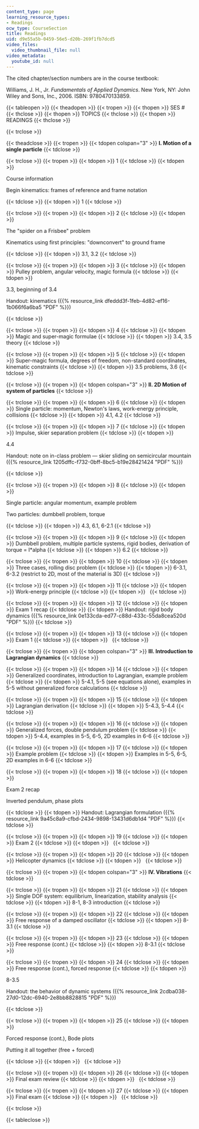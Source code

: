 ```yaml
---
content_type: page
learning_resource_types:
- Readings
ocw_type: CourseSection
title: Readings
uid: d9e55a5b-0459-56e5-d20b-269f1fb7dcd5
video_files:
  video_thumbnail_file: null
video_metadata:
  youtube_id: null
---
```


The cited chapter/section numbers are in the course textbook:

Williams, J. H., Jr. _Fundamentals of Applied Dynamics_. New York, NY: John Wiley and Sons, Inc., 2006. ISBN: 9780470133859.

{{< tableopen >}}
{{< theadopen >}}
{{< tropen >}}
{{< thopen >}}
SES #
{{< thclose >}}
{{< thopen >}}
TOPICS
{{< thclose >}}
{{< thopen >}}
READINGS
{{< thclose >}}

{{< trclose >}}

{{< theadclose >}}
{{< tropen >}}
{{< tdopen colspan="3" >}}
**I. Motion of a single particle**
{{< tdclose >}}

{{< trclose >}}
{{< tropen >}}
{{< tdopen >}}
1
{{< tdclose >}}
{{< tdopen >}}


Course information

Begin kinematics: frames of reference and frame notation


{{< tdclose >}}
{{< tdopen >}}
1
{{< tdclose >}}

{{< trclose >}}
{{< tropen >}}
{{< tdopen >}}
2
{{< tdclose >}}
{{< tdopen >}}


The "spider on a Frisbee" problem

Kinematics using first principles: "downconvert" to ground frame


{{< tdclose >}}
{{< tdopen >}}
3.1, 3.2
{{< tdclose >}}

{{< trclose >}}
{{< tropen >}}
{{< tdopen >}}
3
{{< tdclose >}}
{{< tdopen >}}
Pulley problem, angular velocity, magic formula
{{< tdclose >}}
{{< tdopen >}}


3.3, beginning of 3.4

Handout: kinematics ({{% resource_link dfeddd3f-1feb-4d82-ef16-1b066f6a6ba5 "PDF" %}})


{{< tdclose >}}

{{< trclose >}}
{{< tropen >}}
{{< tdopen >}}
4
{{< tdclose >}}
{{< tdopen >}}
Magic and super-magic formulae
{{< tdclose >}}
{{< tdopen >}}
3.4, 3.5 theory
{{< tdclose >}}

{{< trclose >}}
{{< tropen >}}
{{< tdopen >}}
5
{{< tdclose >}}
{{< tdopen >}}
Super-magic formula, degrees of freedom, non-standard coordinates, kinematic constraints
{{< tdclose >}}
{{< tdopen >}}
3.5 problems, 3.6
{{< tdclose >}}

{{< trclose >}}
{{< tropen >}}
{{< tdopen colspan="3" >}}
**II. 2D Motion of system of particles**
{{< tdclose >}}

{{< trclose >}}
{{< tropen >}}
{{< tdopen >}}
6
{{< tdclose >}}
{{< tdopen >}}
Single particle: momentum, Newton's laws, work-energy principle, collisions
{{< tdclose >}}
{{< tdopen >}}
4.1, 4.2
{{< tdclose >}}

{{< trclose >}}
{{< tropen >}}
{{< tdopen >}}
7
{{< tdclose >}}
{{< tdopen >}}
Impulse, skier separation problem
{{< tdclose >}}
{{< tdopen >}}


4.4

Handout: note on in-class problem — skier sliding on semicircular mountain ({{% resource_link 1205dffc-f732-0bff-8bc5-b19e28421424 "PDF" %}})


{{< tdclose >}}

{{< trclose >}}
{{< tropen >}}
{{< tdopen >}}
8
{{< tdclose >}}
{{< tdopen >}}


Single particle: angular momentum, example problem

Two particles: dumbbell problem, torque


{{< tdclose >}}
{{< tdopen >}}
4.3, 6.1, 6-2.1
{{< tdclose >}}

{{< trclose >}}
{{< tropen >}}
{{< tdopen >}}
9
{{< tdclose >}}
{{< tdopen >}}
Dumbbell problem, multiple particle systems, rigid bodies, derivation of torque = I\*alpha
{{< tdclose >}}
{{< tdopen >}}
6.2
{{< tdclose >}}

{{< trclose >}}
{{< tropen >}}
{{< tdopen >}}
10
{{< tdclose >}}
{{< tdopen >}}
Three cases, rolling disc problem
{{< tdclose >}}
{{< tdopen >}}
6-3.1, 6-3.2 (restrict to 2D, most of the material is 3D)
{{< tdclose >}}

{{< trclose >}}
{{< tropen >}}
{{< tdopen >}}
11
{{< tdclose >}}
{{< tdopen >}}
Work-energy principle
{{< tdclose >}}
{{< tdopen >}}
 
{{< tdclose >}}

{{< trclose >}}
{{< tropen >}}
{{< tdopen >}}
12
{{< tdclose >}}
{{< tdopen >}}
Exam 1 recap
{{< tdclose >}}
{{< tdopen >}}
Handout: rigid body dynamics ({{% resource_link 0e133cda-ed77-c88d-433c-55da8cea520d "PDF" %}})
{{< tdclose >}}

{{< trclose >}}
{{< tropen >}}
{{< tdopen >}}
13
{{< tdclose >}}
{{< tdopen >}}
Exam 1
{{< tdclose >}}
{{< tdopen >}}
 
{{< tdclose >}}

{{< trclose >}}
{{< tropen >}}
{{< tdopen colspan="3" >}}
**III. Introduction to Lagrangian dynamics**
{{< tdclose >}}

{{< trclose >}}
{{< tropen >}}
{{< tdopen >}}
14
{{< tdclose >}}
{{< tdopen >}}
Generalized coordinates, introduction to Lagrangian, example problem
{{< tdclose >}}
{{< tdopen >}}
5-4.1, 5-5 (see equations alone), examples in 5-5 without generalized force calculations
{{< tdclose >}}

{{< trclose >}}
{{< tropen >}}
{{< tdopen >}}
15
{{< tdclose >}}
{{< tdopen >}}
Lagrangian derivation
{{< tdclose >}}
{{< tdopen >}}
5-4.3, 5-4.4
{{< tdclose >}}

{{< trclose >}}
{{< tropen >}}
{{< tdopen >}}
16
{{< tdclose >}}
{{< tdopen >}}
Generalized forces, double pendulum problem
{{< tdclose >}}
{{< tdopen >}}
5-4.4, examples in 5-5, 6-5, 2D examples in 6-6
{{< tdclose >}}

{{< trclose >}}
{{< tropen >}}
{{< tdopen >}}
17
{{< tdclose >}}
{{< tdopen >}}
Example problem
{{< tdclose >}}
{{< tdopen >}}
Examples in 5-5, 6-5, 2D examples in 6-6
{{< tdclose >}}

{{< trclose >}}
{{< tropen >}}
{{< tdopen >}}
18
{{< tdclose >}}
{{< tdopen >}}


Exam 2 recap

Inverted pendulum, phase plots


{{< tdclose >}}
{{< tdopen >}}
Handout: Lagrangian formulation ({{% resource_link 9a45c8a9-cfbd-2434-9898-13431d6db1d4 "PDF" %}})
{{< tdclose >}}

{{< trclose >}}
{{< tropen >}}
{{< tdopen >}}
19
{{< tdclose >}}
{{< tdopen >}}
Exam 2
{{< tdclose >}}
{{< tdopen >}}
 
{{< tdclose >}}

{{< trclose >}}
{{< tropen >}}
{{< tdopen >}}
20
{{< tdclose >}}
{{< tdopen >}}
Helicopter dynamics
{{< tdclose >}}
{{< tdopen >}}
 
{{< tdclose >}}

{{< trclose >}}
{{< tropen >}}
{{< tdopen colspan="3" >}}
**IV. Vibrations**
{{< tdclose >}}

{{< trclose >}}
{{< tropen >}}
{{< tdopen >}}
21
{{< tdclose >}}
{{< tdopen >}}
Single DOF system: equilibrium, linearization, stability analysis
{{< tdclose >}}
{{< tdopen >}}
8-1, 8-3 introduction
{{< tdclose >}}

{{< trclose >}}
{{< tropen >}}
{{< tdopen >}}
22
{{< tdclose >}}
{{< tdopen >}}
Free response of a damped oscillator
{{< tdclose >}}
{{< tdopen >}}
8-3.1
{{< tdclose >}}

{{< trclose >}}
{{< tropen >}}
{{< tdopen >}}
23
{{< tdclose >}}
{{< tdopen >}}
Free response (cont.)
{{< tdclose >}}
{{< tdopen >}}
8-3.1
{{< tdclose >}}

{{< trclose >}}
{{< tropen >}}
{{< tdopen >}}
24
{{< tdclose >}}
{{< tdopen >}}
Free response (cont.), forced response
{{< tdclose >}}
{{< tdopen >}}


8-3.5

Handout: the behavior of dynamic systems ({{% resource_link 2cdba038-27d0-12dc-6940-2e8bb8828815 "PDF" %}})


{{< tdclose >}}

{{< trclose >}}
{{< tropen >}}
{{< tdopen >}}
25
{{< tdclose >}}
{{< tdopen >}}


Forced response (cont.), Bode plots

Putting it all together (free + forced)


{{< tdclose >}}
{{< tdopen >}}
 
{{< tdclose >}}

{{< trclose >}}
{{< tropen >}}
{{< tdopen >}}
26
{{< tdclose >}}
{{< tdopen >}}
Final exam review
{{< tdclose >}}
{{< tdopen >}}
 
{{< tdclose >}}

{{< trclose >}}
{{< tropen >}}
{{< tdopen >}}
27
{{< tdclose >}}
{{< tdopen >}}
Final exam
{{< tdclose >}}
{{< tdopen >}}
 
{{< tdclose >}}

{{< trclose >}}

{{< tableclose >}}